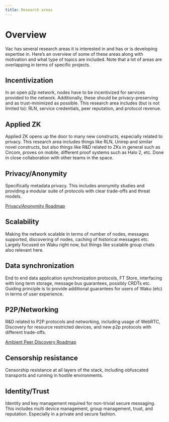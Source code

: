 ```yaml
---
title: Research areas
---
```


# Overview

Vac has several research areas it is interested in and has or is developing expertise in.
Here’s an overview of some of these areas along with motivation and what type of topics are included.
Note that a lot of areas are overlapping in terms of specific projects.

## Incentivization

In an open p2p network, nodes have to be incentivized for services provided to the network.
Additionally, these should be privacy-preserving and as trust-minimized as possible.
This research area includes (but is not limited to):
RLN, service credentials, peer reputation, and protocol revenue.

## Applied ZK

Applied ZK opens up the door to many new constructs, especially related to privacy.
This research area includes things like RLN, Unirep and similar novel constructs,
but also things like R&D related to ZKs in general such as Circom, proves on mobile, different proof systems such as Halo 2, etc.
Done in close collaboration with other teams in the space.

## Privacy/Anonymity

Specifically metadata privacy.
This includes anonymity studies and providing a modular suite of protocols with clear trade-offs and threat models.

[Privacy/Anonymity Roadmap](https://github.com/vacp2p/research/issues/107)

## Scalability

Making the network scalable in terms of number of nodes, messages supported, discovering of nodes, caching of historical messages etc.
Largely focused on Waku right now, but things like scalable group chats also relevant here.

## Data synchronization

End to end data application synchronization protocols, FT Store, interfacing with long term storage, message bus guarantees, possibly CRDTs etc.
Guiding principle is to provide additional guarantees for users of Waku (etc) in terms of user experience.

## P2P/Networking

R&D related to P2P protocols and networking, including usage of WebRTC,
Discovery for resource restricted devices,
and new p2p protocols with different trade-offs.

[Ambient Peer Discovery Roadmap](https://github.com/vacp2p/research/issues/116)

## Censorship resistance

Censorship resistance at all layers of the stack, including obfuscated transports and running in hostile environments.

## Identity/Trust

Identity and key management required for non-trivial secure messaging.
This includes multi device management, group management, trust, and reputation.
Especially in a private and secure fashion.

